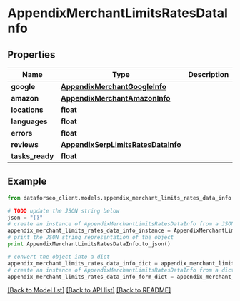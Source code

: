 # AppendixMerchantLimitsRatesDataInfo


## Properties

Name | Type | Description | Notes
------------ | ------------- | ------------- | -------------
**google** | [**AppendixMerchantGoogleInfo**](AppendixMerchantGoogleInfo.md) |  | [optional] 
**amazon** | [**AppendixMerchantAmazonInfo**](AppendixMerchantAmazonInfo.md) |  | [optional] 
**locations** | **float** |  | [optional] 
**languages** | **float** |  | [optional] 
**errors** | **float** |  | [optional] 
**reviews** | [**AppendixSerpLimitsRatesDataInfo**](AppendixSerpLimitsRatesDataInfo.md) |  | [optional] 
**tasks_ready** | **float** |  | [optional] 

## Example

```python
from dataforseo_client.models.appendix_merchant_limits_rates_data_info import AppendixMerchantLimitsRatesDataInfo

# TODO update the JSON string below
json = "{}"
# create an instance of AppendixMerchantLimitsRatesDataInfo from a JSON string
appendix_merchant_limits_rates_data_info_instance = AppendixMerchantLimitsRatesDataInfo.from_json(json)
# print the JSON string representation of the object
print AppendixMerchantLimitsRatesDataInfo.to_json()

# convert the object into a dict
appendix_merchant_limits_rates_data_info_dict = appendix_merchant_limits_rates_data_info_instance.to_dict()
# create an instance of AppendixMerchantLimitsRatesDataInfo from a dict
appendix_merchant_limits_rates_data_info_form_dict = appendix_merchant_limits_rates_data_info.from_dict(appendix_merchant_limits_rates_data_info_dict)
```
[[Back to Model list]](../README.md#documentation-for-models) [[Back to API list]](../README.md#documentation-for-api-endpoints) [[Back to README]](../README.md)


